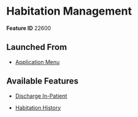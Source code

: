 # Habitation Management

**Feature ID** 22600

## Launched From

- [Application Menu](Application%20Menu.md)

## Available Features

- [Discharge In-Patient](Discharge%20In-Patient.md)

- [Habitation History](Habitation%20History.md)





































































